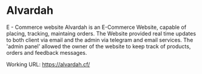 # Alvardah
E - Commerce website
Alvardah is an E-Commerce Website, capable of placing, tracking, maintaing orders. 
The Website provided real time updates to both client via email and the admin via telegram and email services. 
The 'admin panel' allowed the owner of the website to keep track of products, orders and feedback messages.

Working URL: https://alvardah.cf/
